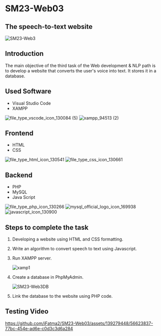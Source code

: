 
# SM23-Web03

## The speech-to-text website
![SM23-Web3](https://github.com/iFatma2/SM23-Web03/assets/139279448/f406fe9c-853f-42a9-9fd5-122faf4c97e2)



## Introduction
  The main objective of the third task of the Web development & NLP path is to develop a website that converts the user's voice into text. It stores it in a database.
  
##  Used Software  
  
  - Visual Studio Code 
  - XAMPP

  ![file_type_vscode_icon_130084 (5)](https://github.com/iFatma2/SM32-WebProg01/assets/139279448/297c7b00-6298-4c1a-bf8f-3cfdae15f9f4)
  ![xampp_94513 (2)](https://github.com/iFatma2/SM32-WebProg01/assets/139279448/aa92840b-f3dc-405d-a898-cacc3aebd4b4)


  
 ## Frontend
  
  - HTML
  - CSS
    
  ![file_type_html_icon_130541](https://github.com/iFatma2/SM32-WebProg01/assets/139279448/06e9261a-77f8-4b9a-8e2b-6cdf1c5957ba)
  ![file_type_css_icon_130661](https://github.com/iFatma2/SM32-WebProg01/assets/139279448/3e958b07-b6d0-48be-9e87-1c7b961ab85e)



  ## Backend

  - PHP
  - MySQL
  - Java Script 

  ![file_type_php_icon_130266](https://github.com/iFatma2/SM32-WebProg01/assets/139279448/7dab2a4e-5057-4b11-94cd-f3b42f9aa149)
  ![mysql_official_logo_icon_169938](https://github.com/iFatma2/SM32-WebProg01/assets/139279448/4e5e0eba-1c2d-4334-a2cf-e5e169297923)
  ![javascript_icon_130900](https://github.com/iFatma2/SM23-Web03/assets/139279448/8d9d4f08-3b81-4937-9af8-c50095cbb5a8)




  
  
  ## Steps to complete the task
  1) Developing a website using HTML and CSS formatting.

  2) Write an algorithm to convert speech to text using Javascript.

  3) Run XAMPP server.
     
     ![xamp1](https://github.com/iFatma2/SM32-WebProg01/assets/139279448/6a5a107c-353d-4306-a56f-82d26d6c5830)


  4) Create a database in PhpMyAdmin.
     
     ![SM23-Web3DB](https://github.com/iFatma2/SM23-Web03/assets/139279448/b451e813-b981-4152-8d19-cd8886ef89e4)



  6) Link the database to the website using PHP code.



  ## Testing Video 
  
  https://github.com/iFatma2/SM23-Web03/assets/139279448/56623837-77bc-454e-ad6e-c0d3c3d6a284




